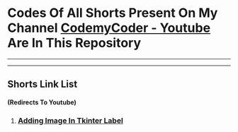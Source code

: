 <h1>Codes Of All Shorts Present On My Channel <a href="https://youtube.com/@codemycoder/shorts">CodemyCoder - Youtube</a> Are In This Repository</h1>
<hr>
<hr>
<h2>Shorts Link List <h4>(Redirects To Youtube)</h4></h2>
<ol>
    <li>
        <h3>
            <a href="https://youtube.com/shorts/oceUi8wefWk">
                Adding Image In Tkinter Label
            </a>
        </h3>
    </li>
</ol>